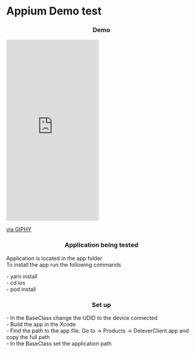 # Appium Demo test 

<h3 align="center"> Demo </h3>
<iframe src="https://giphy.com/embed/dCET8R09v13sdQqTnO" width="245" height="480" frameBorder="0" class="giphy-embed" allowFullScreen></iframe><p><a href="https://giphy.com/gifs/dCET8R09v13sdQqTnO">via GIPHY</a></p>

<h3 align="center"> Application being tested  </h3>
<p>
Application is located in the app folder  <br>
To install the app run the following commands  
</p>
<p>  
- yarn install <br> 
- cd ios <br>
- pod install 
</p>

<h3 align="center"> Set up </h3>
<p>
- In the BaseClass change the UDID to the device connected   <br>
- Build the app in the Xcode <br>
- Find the path to the app file. Go to -> Products -> DeleverClient.app and copy the full path  <br> 
- In the BaseClass set the application path
</p>

